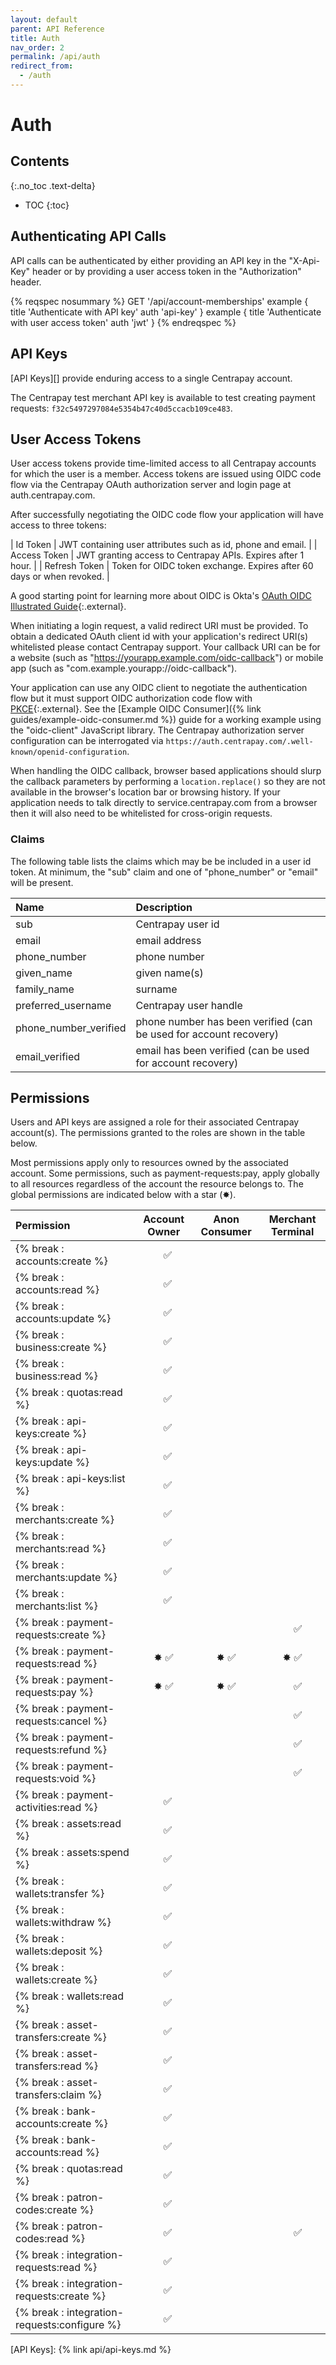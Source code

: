 ```yaml
---
layout: default
parent: API Reference
title: Auth
nav_order: 2
permalink: /api/auth
redirect_from:
  - /auth
---
```


# Auth

## Contents
{:.no_toc .text-delta}

* TOC
{:toc}

## Authenticating API Calls

API calls can be authenticated by either providing an API key in the
"X-Api-Key" header or by providing a user access token in the "Authorization"
header.

{% reqspec nosummary %}
  GET '/api/account-memberships'
  example {
    title 'Authenticate with API key'
    auth 'api-key'
  }
  example {
    title 'Authenticate with user access token'
    auth 'jwt'
  }
{% endreqspec %}

## API Keys

[API Keys][] provide enduring access to a single Centrapay account.

The Centrapay test merchant API key is available to test creating payment requests:
`f32c5497297084e5354b47c40d5ccacb109ce483`.


## User Access Tokens

User access tokens provide time-limited access to all Centrapay accounts for
which the user is a member. Access tokens are issued using OIDC code flow via
the Centrapay OAuth authorization server and login page at auth.centrapay.com.

After successfully negotiating the OIDC code flow your application will have access to three tokens:

| Id Token      | JWT containing user attributes such as id, phone and email.           |
| Access Token  | JWT granting access to Centrapay APIs. Expires after 1 hour.          |
| Refresh Token | Token for OIDC token exchange. Expires after 60 days or when revoked. |

A good starting point for learning more about OIDC is Okta's [OAuth OIDC Illustrated Guide][okta-oidc]{:.external}.

When initiating a login request, a valid redirect URI must be provided. To
obtain a dedicated OAuth client id with your application's redirect URI(s)
whitelisted please contact Centrapay support. Your callback URI can be for a
website (such as "https://yourapp.example.com/oidc-callback") or mobile app
(such as "com.example.yourapp://oidc-callback").

Your application can use any OIDC client to negotiate the authentication flow
but it must support OIDC authorization code flow with [PKCE][pkce]{:.external}.
See the [Example OIDC Consumer]({% link guides/example-oidc-consumer.md %}) guide for a
working example using the "oidc-client" JavaScript library. The Centrapay
authorization server configuration can be interrogated via
`https://auth.centrapay.com/.well-known/openid-configuration`.

When handling the OIDC callback, browser based applications should slurp the
callback parameters by performing a `location.replace()` so they are not
available in the browser's location bar or browsing history. If your application
needs to talk directly to service.centrapay.com from a browser then it will
also need to be whitelisted for cross-origin requests.


### Claims

The following table lists the claims which may be be included in a user id token.
At minimum, the "sub" claim and one of "phone_number" or "email" will be present.

| Name                  | Description                                                       |
|:----------------------|:------------------------------------------------------------------|
| sub                   | Centrapay user id                                                 |
| email                 | email address                                                     |
| phone_number          | phone number                                                      |
| given_name            | given name(s)                                                     |
| family_name           | surname                                                           |
| preferred_username    | Centrapay user handle                                             |
| phone_number_verified | phone number has been verified (can be used for account recovery) |
| email_verified        | email has been verified (can be used for account recovery)        |


## Permissions

Users and API keys are assigned a role for their associated Centrapay
account(s). The permissions granted to the roles are shown in the table below.

Most permissions apply only to resources owned by the associated account. Some
permissions, such as payment-requests:pay, apply globally to all resources
regardless of the account the resource belongs to. The global permissions are
indicated below with a star (✸).

|                  Permission                  | Account Owner  | Anon Consumer |  Merchant Terminal   |
| :------------------------------------------- | :------------: | :-----------: | :------------------: |
| {% break : accounts:create         %}        | &nbsp;&nbsp; ✅ |               |                      |
| {% break : accounts:read           %}        | &nbsp;&nbsp; ✅ |               |                      |
| {% break : accounts:update         %}        | &nbsp;&nbsp; ✅ |               |                      |
| {% break : business:create         %}        | &nbsp;&nbsp; ✅ |               |                      |
| {% break : business:read         %}          | &nbsp;&nbsp; ✅ |               |                      |
| {% break : quotas:read             %}        | &nbsp;&nbsp; ✅ |               |                      |
| {% break : api-keys:create         %}        | &nbsp;&nbsp; ✅ |               |                      |
| {% break : api-keys:update         %}        | &nbsp;&nbsp; ✅ |               |                      |
| {% break : api-keys:list           %}        | &nbsp;&nbsp; ✅ |               |                      |
| {% break : merchants:create        %}        | &nbsp;&nbsp; ✅ |               |                      |
| {% break : merchants:read          %}        | &nbsp;&nbsp; ✅ |               |                      |
| {% break : merchants:update        %}        | &nbsp;&nbsp; ✅ |               |                      |
| {% break : merchants:list          %}        | &nbsp;&nbsp; ✅ |               |                      |
| {% break : payment-requests:create %}        |                |               | &nbsp;&nbsp;&nbsp; ✅ |
| {% break : payment-requests:read   %}        |      ✸ ✅       |      ✸ ✅      |         ✸ ✅          |
| {% break : payment-requests:pay    %}        |      ✸ ✅       |      ✸ ✅      | &nbsp;&nbsp;&nbsp; ✅ |
| {% break : payment-requests:cancel %}        |                |               | &nbsp;&nbsp;&nbsp; ✅ |
| {% break : payment-requests:refund %}        |                |               | &nbsp;&nbsp;&nbsp; ✅ |
| {% break : payment-requests:void   %}        |                |               | &nbsp;&nbsp;&nbsp; ✅ |
| {% break : payment-activities:read %}        | &nbsp;&nbsp; ✅ |               |                      |
| {% break : assets:read             %}        | &nbsp;&nbsp; ✅ |               |                      |
| {% break : assets:spend            %}        | &nbsp;&nbsp; ✅ |               |                      |
| {% break : wallets:transfer        %}        | &nbsp;&nbsp; ✅ |               |                      |
| {% break : wallets:withdraw        %}        | &nbsp;&nbsp; ✅ |               |                      |
| {% break : wallets:deposit         %}        | &nbsp;&nbsp; ✅ |               |                      |
| {% break : wallets:create          %}        | &nbsp;&nbsp; ✅ |               |                      |
| {% break : wallets:read            %}        | &nbsp;&nbsp; ✅ |               |                      |
| {% break : asset-transfers:create  %}        | &nbsp;&nbsp; ✅ |               |                      |
| {% break : asset-transfers:read    %}        | &nbsp;&nbsp; ✅ |               |                      |
| {% break : asset-transfers:claim   %}        | &nbsp;&nbsp; ✅ |               |                      |
| {% break : bank-accounts:create %}           | &nbsp;&nbsp; ✅ |               |                      |
| {% break : bank-accounts:read   %}           | &nbsp;&nbsp; ✅ |               |                      |
| {% break : quotas:read             %}        | &nbsp;&nbsp; ✅ |               |                      |
| {% break : patron-codes:create %}            | &nbsp;&nbsp; ✅ |               |                      |
| {% break : patron-codes:read %}              | &nbsp;&nbsp; ✅ |               | &nbsp;&nbsp;&nbsp; ✅ |
| {% break : integration-requests:read %}      | &nbsp;&nbsp; ✅ |               |                      |
| {% break : integration-requests:create %}    | &nbsp;&nbsp; ✅ |               |                      |
| {% break : integration-requests:configure %} | &nbsp;&nbsp; ✅ |               |                      |

[okta-oidc]: https://developer.okta.com/blog/2019/10/21/illustrated-guide-to-oauth-and-oidc
[pkce]: https://oauth.net/2/pkce/
[API Keys]: {% link api/api-keys.md %}
